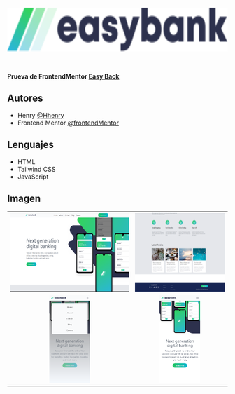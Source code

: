 
<p align="center">
  <img src="./src/assets/images/logo.svg" height="100" alt="Formik.js" />
</p>


<br>



**Prueva de FrontendMentor [Easy Back](https://www.frontendmentor.io/challenges/easybank-landing-page-WaUhkoDN)**



## Autores

- Henry  [@Hhenry](https://github.com/hhenry14)
- Frontend Mentor  [@frontendMentor](https://www.frontendmentor.io/)

## Lenguajes

* HTML
* Tailwind CSS
* JavaScript

<!-- ALL-CONTRIBUTORS-LIST:END -->
## Imagen
<div align="center" >
<table>
<tr align="center">
<td align="center">
<img src="./fotos/Desktop.png" height="180">
</td>
<td align="center">
<img src="./fotos/Desktopt-secction.png "height="180">
</td>
</tr>
<tr>
<td align="center">
<img src="./fotos/Mobile-menu.png" height="200" >
</td>
<td align="center">
<img src="./fotos/Mobile.png" height="200">
</td>
</tr>


</table>
</div>